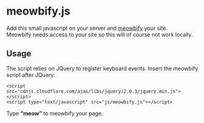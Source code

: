 # meowbify.js

Add this small javascript on your server and [meowbify](http://meowbify.com) your site.  
Meowbify needs access to your site so this will of course not work locally.

## Usage

The script relies on JQuery to register keyboard events.
Insert the meowbify script after JQuery:

    <script src="cdnjs.cloudflare.com/ajax/libs/jquery/2.0.3/jquery.min.js"></script>
    <script type="text/javascript" src="js/meowbify.js"></script>

Type **“meow”** to meowbify your page.
    
